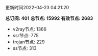 更新时间2022-04-23 04:21:20

**总订阅: 401**
**总节点: 15992**
**有效节点: 2683**
- v2ray节点: 1366
- ssr节点: 775
- trojan节点: 229
- ss节点: 313
